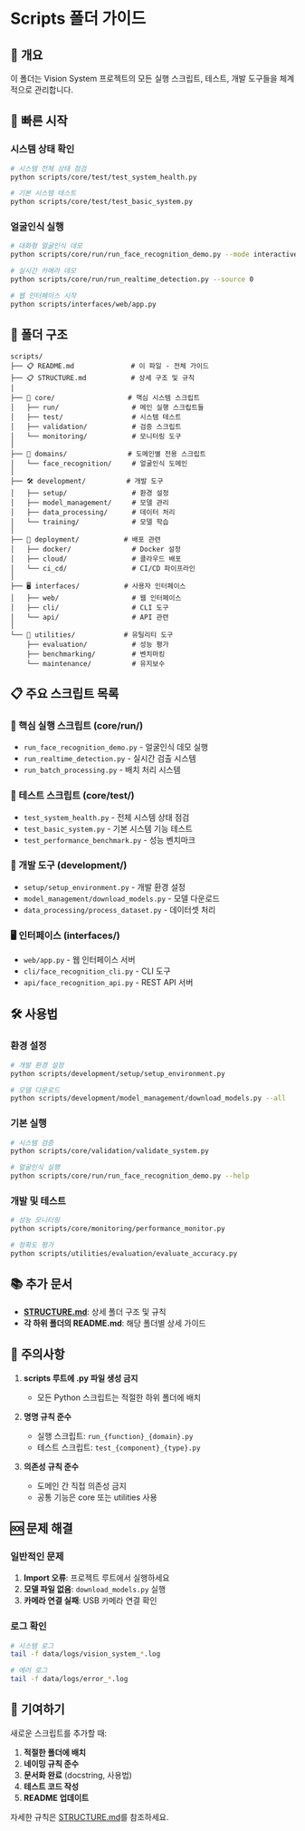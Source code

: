 # Scripts 폴더 가이드

## 📖 개요

이 폴더는 Vision System 프로젝트의 모든 실행 스크립트, 테스트, 개발 도구들을 체계적으로 관리합니다.

## 🚀 빠른 시작

### 시스템 상태 확인
```bash
# 시스템 전체 상태 점검
python scripts/core/test/test_system_health.py

# 기본 시스템 테스트
python scripts/core/test/test_basic_system.py
```

### 얼굴인식 실행
```bash
# 대화형 얼굴인식 데모
python scripts/core/run/run_face_recognition_demo.py --mode interactive

# 실시간 카메라 데모
python scripts/core/run/run_realtime_detection.py --source 0

# 웹 인터페이스 시작
python scripts/interfaces/web/app.py
```

## 📁 폴더 구조

```
scripts/
├── 📋 README.md              # 이 파일 - 전체 가이드
├── 📋 STRUCTURE.md           # 상세 구조 및 규칙
│
├── 🎯 core/                  # 핵심 시스템 스크립트
│   ├── run/                  # 메인 실행 스크립트들
│   ├── test/                 # 시스템 테스트
│   ├── validation/           # 검증 스크립트
│   └── monitoring/           # 모니터링 도구
│
├── 🎯 domains/               # 도메인별 전용 스크립트
│   └── face_recognition/     # 얼굴인식 도메인
│
├── 🛠️ development/          # 개발 도구
│   ├── setup/                # 환경 설정
│   ├── model_management/     # 모델 관리
│   ├── data_processing/      # 데이터 처리
│   └── training/             # 모델 학습
│
├── 🚀 deployment/           # 배포 관련
│   ├── docker/               # Docker 설정
│   ├── cloud/                # 클라우드 배포
│   └── ci_cd/                # CI/CD 파이프라인
│
├── 🖥️ interfaces/           # 사용자 인터페이스
│   ├── web/                  # 웹 인터페이스
│   ├── cli/                  # CLI 도구
│   └── api/                  # API 관련
│
└── 🔧 utilities/            # 유틸리티 도구
    ├── evaluation/           # 성능 평가
    ├── benchmarking/         # 벤치마킹
    └── maintenance/          # 유지보수
```

## 📋 주요 스크립트 목록

### 🎯 핵심 실행 스크립트 (core/run/)
- `run_face_recognition_demo.py` - 얼굴인식 데모 실행
- `run_realtime_detection.py` - 실시간 검출 시스템
- `run_batch_processing.py` - 배치 처리 시스템

### 🧪 테스트 스크립트 (core/test/)
- `test_system_health.py` - 전체 시스템 상태 점검
- `test_basic_system.py` - 기본 시스템 기능 테스트
- `test_performance_benchmark.py` - 성능 벤치마크

### 🔧 개발 도구 (development/)
- `setup/setup_environment.py` - 개발 환경 설정
- `model_management/download_models.py` - 모델 다운로드
- `data_processing/process_dataset.py` - 데이터셋 처리

### 🖥️ 인터페이스 (interfaces/)
- `web/app.py` - 웹 인터페이스 서버
- `cli/face_recognition_cli.py` - CLI 도구
- `api/face_recognition_api.py` - REST API 서버

## 🛠️ 사용법

### 환경 설정
```bash
# 개발 환경 설정
python scripts/development/setup/setup_environment.py

# 모델 다운로드
python scripts/development/model_management/download_models.py --all
```

### 기본 실행
```bash
# 시스템 검증
python scripts/core/validation/validate_system.py

# 얼굴인식 실행
python scripts/core/run/run_face_recognition_demo.py --help
```

### 개발 및 테스트
```bash
# 성능 모니터링
python scripts/core/monitoring/performance_monitor.py

# 정확도 평가
python scripts/utilities/evaluation/evaluate_accuracy.py
```

## 📚 추가 문서

- **[STRUCTURE.md](STRUCTURE.md)**: 상세 폴더 구조 및 규칙
- **각 하위 폴더의 README.md**: 해당 폴더별 상세 가이드

## 🚫 주의사항

1. **scripts 루트에 .py 파일 생성 금지**
   - 모든 Python 스크립트는 적절한 하위 폴더에 배치

2. **명명 규칙 준수**
   - 실행 스크립트: `run_{function}_{domain}.py`
   - 테스트 스크립트: `test_{component}_{type}.py`

3. **의존성 규칙 준수**
   - 도메인 간 직접 의존성 금지
   - 공통 기능은 core 또는 utilities 사용

## 🆘 문제 해결

### 일반적인 문제
1. **Import 오류**: 프로젝트 루트에서 실행하세요
2. **모델 파일 없음**: `download_models.py` 실행
3. **카메라 연결 실패**: USB 카메라 연결 확인

### 로그 확인
```bash
# 시스템 로그
tail -f data/logs/vision_system_*.log

# 에러 로그
tail -f data/logs/error_*.log
```

## 🤝 기여하기

새로운 스크립트를 추가할 때:

1. **적절한 폴더에 배치**
2. **네이밍 규칙 준수**
3. **문서화 완료** (docstring, 사용법)
4. **테스트 코드 작성**
5. **README 업데이트**

자세한 규칙은 [STRUCTURE.md](STRUCTURE.md)를 참조하세요. 